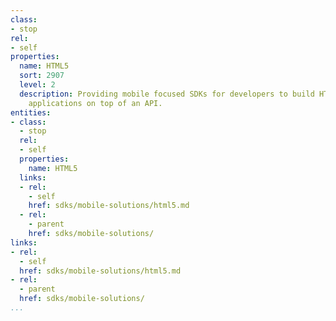 ```yaml
---
class:
- stop
rel:
- self
properties:
  name: HTML5
  sort: 2907
  level: 2
  description: Providing mobile focused SDKs for developers to build HTML5 mobile
    applications on top of an API.
entities:
- class:
  - stop
  rel:
  - self
  properties:
    name: HTML5
  links:
  - rel:
    - self
    href: sdks/mobile-solutions/html5.md
  - rel:
    - parent
    href: sdks/mobile-solutions/
links:
- rel:
  - self
  href: sdks/mobile-solutions/html5.md
- rel:
  - parent
  href: sdks/mobile-solutions/
...
```

